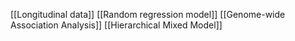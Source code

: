 [[Longitudinal data]]
[[Random regression model]]
[[Genome-wide Association Analysis]]
[[Hierarchical Mixed Model]]
